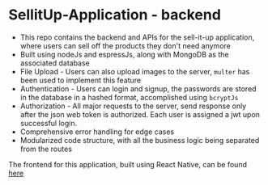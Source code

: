 # SellitUp-Application - backend
- This repo contains the backend and APIs for the sell-it-up application, where users can sell off the products they don't need anymore
- Built using nodeJs and espressJs, along with MongoDB as the associated database
- File Upload - Users can also upload images to the server, `multer` has been used to implement this feature
- Authentication - Users can login and signup, the passwords are stored in the database in a hashed format, accomplished using `bcryptJs`
- Authorization - All major requests to the server, send response only after the json web token is authorized. Each user is assigned a jwt upon successful login.
- Comprehensive error handling for edge cases 
- Modularized code structure, with all the business logic being separated from the routes

The frontend for this application, built using React Native, can be found [here](https://github.com/dhairay-thakur/SellItUp-Application---Frontend/)
